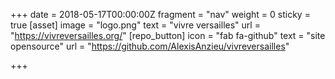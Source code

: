 +++
date = 2018-05-17T00:00:00Z
fragment = "nav"
weight = 0
sticky = true
[asset]
image = "logo.png"
text = "vivre versailles"
url = "https://vivreversailles.org/"
[repo_button]
icon = "fab fa-github"
text = "site opensource"
url = "https://github.com/AlexisAnzieu/vivreversailles"

+++
